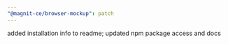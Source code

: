 ```yaml
---
"@magnit-ce/browser-mockup": patch
---
```


added installation info to readme; updated npm package access and docs
